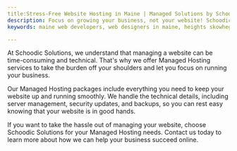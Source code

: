 ```yaml
---
title:Stress-Free Website Hosting in Maine | Managed Solutions by Schoodic
description: Focus on growing your business, not your website! Schoodic Solutions offers reliable managed hosting services in Maine.
keywords: maine web developers, web designers in maine, heights skowhegan, schoodic, cutting edge kennebunk, custom software development washington county main, website development washington county maine, software development company washington county maine, web development company washington county maine, washington county maine custom software, washington county maine website development, custom software development near me, website development near me, washington county maine web design, washington county maine app development, maine web design, maine app development, web design portland maine, website hosting and design services, maine web developers, managed hosting services maine, responsive web development services maine, web design belfast, camden web design, web designer portland maine, website design belfast, responsive development maine

---
```

At Schoodic Solutions, we understand that managing a website can be time-consuming and technical. That's why we offer Managed Hosting services to take the burden off your shoulders and let you focus on running your business.

Our Managed Hosting packages include everything you need to keep your website up and running smoothly. We handle the technical details, including server management, security updates, and backups, so you can rest easy knowing that your website is in good hands.
        
If you want to take the hassle out of managing your website, choose Schoodic Solutions for your Managed Hosting needs. Contact us today to learn more about how we can help your business succeed online.